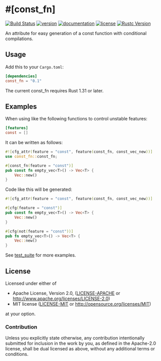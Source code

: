 # \#\[const\_fn\]

[![Build Status](https://travis-ci.org/taiki-e/const_fn.svg?branch=master)](https://travis-ci.org/taiki-e/const_fn)
[![version](https://img.shields.io/crates/v/const_fn.svg)](https://crates.io/crates/const_fn/)
[![documentation](https://docs.rs/const_fn/badge.svg)](https://docs.rs/const_fn/)
[![license](https://img.shields.io/crates/l/const_fn.svg)](https://crates.io/crates/const_fn/)
[![Rustc Version](https://img.shields.io/badge/rustc-1.30+-lightgray.svg)](https://blog.rust-lang.org/2018/10/25/Rust-1.30.0.html)

An attribute for easy generation of a const function with conditional compilations.

## Usage

Add this to your `Cargo.toml`:

```toml
[dependencies]
const_fn = "0.1"
```

The current const_fn requires Rust 1.31 or later.

## Examples

When using like the following functions to control unstable features:

```toml
[features]
const = []
```

It can be written as follows:

```rust
#![cfg_attr(feature = "const", feature(const_fn, const_vec_new))]
use const_fn::const_fn;

#[const_fn(feature = "const")]
pub const fn empty_vec<T>() -> Vec<T> {
    Vec::new()
}
```

Code like this will be generated:

```rust
#![cfg_attr(feature = "const", feature(const_fn, const_vec_new))]

#[cfg(feature = "const")]
pub const fn empty_vec<T>() -> Vec<T> {
    Vec::new()
}

#[cfg(not(feature = "const"))]
pub fn empty_vec<T>() -> Vec<T> {
    Vec::new()
}
```

See [test_suite] for more examples.

[test_suite]: https://github.com/taiki-e/const_fn/tree/master/test_suite

## License

Licensed under either of

* Apache License, Version 2.0, ([LICENSE-APACHE](LICENSE-APACHE) or <http://www.apache.org/licenses/LICENSE-2.0>)
* MIT license ([LICENSE-MIT](LICENSE-MIT) or <http://opensource.org/licenses/MIT>)

at your option.

### Contribution

Unless you explicitly state otherwise, any contribution intentionally submitted for inclusion in the work by you, as defined in the Apache-2.0 license, shall be dual licensed as above, without any additional terms or conditions.
